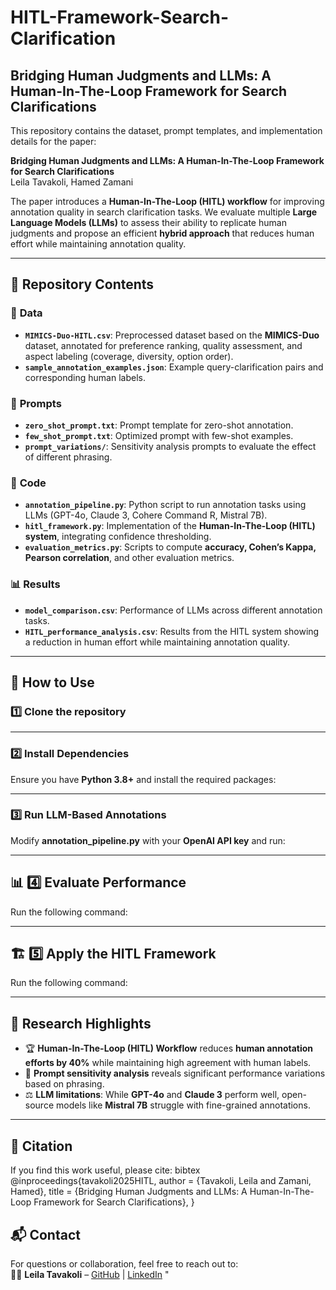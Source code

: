 # HITL-Framework-Search-Clarification

## Bridging Human Judgments and LLMs: A Human-In-The-Loop Framework for Search Clarifications

This repository contains the dataset, prompt templates, and implementation details for the paper:

**Bridging Human Judgments and LLMs: A Human-In-The-Loop Framework for Search Clarifications**  
Leila Tavakoli, Hamed Zamani  

The paper introduces a **Human-In-The-Loop (HITL) workflow** for improving annotation quality in search clarification tasks. We evaluate multiple **Large Language Models (LLMs)** to assess their ability to replicate human judgments and propose an efficient **hybrid approach** that reduces human effort while maintaining annotation quality.

---

## 📌 Repository Contents

### 📂 **Data**
- **`MIMICS-Duo-HITL.csv`**: Preprocessed dataset based on the **MIMICS-Duo** dataset, annotated for preference ranking, quality assessment, and aspect labeling (coverage, diversity, option order).
- **`sample_annotation_examples.json`**: Example query-clarification pairs and corresponding human labels.

### 📜 **Prompts**
- **`zero_shot_prompt.txt`**: Prompt template for zero-shot annotation.
- **`few_shot_prompt.txt`**: Optimized prompt with few-shot examples.
- **`prompt_variations/`**: Sensitivity analysis prompts to evaluate the effect of different phrasing.

### 🔧 **Code**
- **`annotation_pipeline.py`**: Python script to run annotation tasks using LLMs (GPT-4o, Claude 3, Cohere Command R, Mistral 7B).
- **`hitl_framework.py`**: Implementation of the **Human-In-The-Loop (HITL) system**, integrating confidence thresholding.
- **`evaluation_metrics.py`**: Scripts to compute **accuracy, Cohen’s Kappa, Pearson correlation**, and other evaluation metrics.

### 📊 **Results**
- **`model_comparison.csv`**: Performance of LLMs across different annotation tasks.
- **`HITL_performance_analysis.csv`**: Results from the HITL system showing a reduction in human effort while maintaining annotation quality.

---

## 🚀 How to Use
### 1️⃣ Clone the repository

---
### 2️⃣ Install Dependencies
Ensure you have **Python 3.8+** and install the required packages:

---
### 3️⃣ Run LLM-Based Annotations
Modify **annotation_pipeline.py** with your **OpenAI API key** and run:

---
## 📊 4️⃣ Evaluate Performance  
Run the following command:

---
## 🏗️ 5️⃣ Apply the HITL Framework  
Run the following command:  

---

## 🔬 Research Highlights  
- 🏆 **Human-In-The-Loop (HITL) Workflow** reduces **human annotation efforts by 40%** while maintaining high agreement with human labels.  
- 📝 **Prompt sensitivity analysis** reveals significant performance variations based on phrasing.  
- ⚖️ **LLM limitations**: While **GPT-4o** and **Claude 3** perform well, open-source models like **Mistral 7B** struggle with fine-grained annotations.  

---

## 📄 Citation  
If you find this work useful, please cite:
bibtex
@inproceedings{tavakoli2025HITL,
  author = {Tavakoli, Leila and Zamani, Hamed},
  title = {Bridging Human Judgments and LLMs: A Human-In-The-Loop Framework for Search Clarifications},
}

## 📬 Contact  

For questions or collaboration, feel free to reach out to:  
👩‍💻 **Leila Tavakoli** – [GitHub](https://github.com/Leila-Ta) | [LinkedIn](https://www.linkedin.com/in/leilatavakoli)
"
